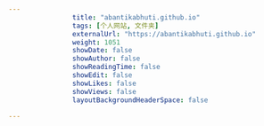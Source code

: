 ---
                title: "abantikabhuti.github.io"
                tags: [个人网站, 文件夹]
                externalUrl: "https://abantikabhuti.github.io"
                weight: 1051
                showDate: false
                showAuthor: false
                showReadingTime: false
                showEdit: false
                showLikes: false
                showViews: false
                layoutBackgroundHeaderSpace: false
                ---

